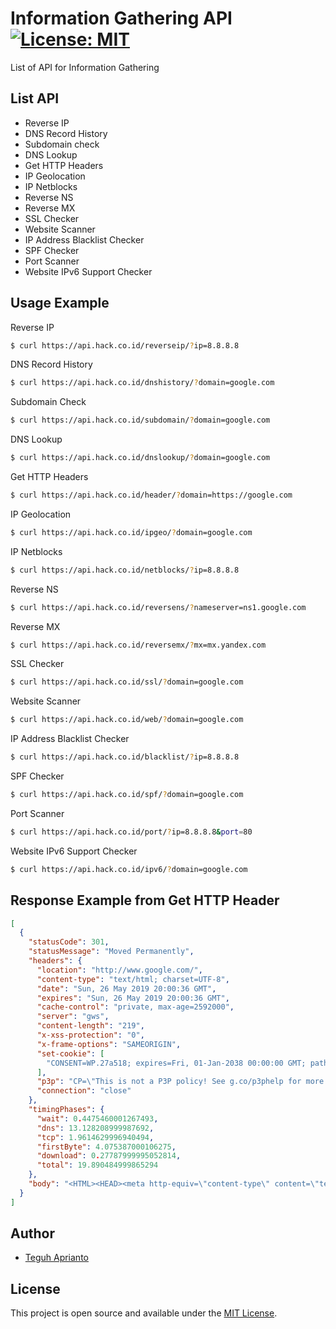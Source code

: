 # Information Gathering API [![License: MIT](https://img.shields.io/badge/License-MIT-blue.svg)](https://opensource.org/licenses/MIT)
List of API for Information Gathering

## List API ##

- Reverse IP 		    
- DNS Record History 		  
- Subdomain check 	
- DNS Lookup 		    
- Get HTTP Headers  	
- IP Geolocation 	  
- IP Netblocks   	  
- Reverse NS     	  
- Reverse MX  
- SSL Checker
- Website Scanner
- IP Address Blacklist Checker
- SPF Checker
- Port Scanner
- Website IPv6 Support Checker

## Usage Example ##

Reverse IP

```bash
$ curl https://api.hack.co.id/reverseip/?ip=8.8.8.8
```

DNS Record History

```bash
$ curl https://api.hack.co.id/dnshistory/?domain=google.com
```

Subdomain Check

```bash
$ curl https://api.hack.co.id/subdomain/?domain=google.com
```

DNS Lookup

```bash
$ curl https://api.hack.co.id/dnslookup/?domain=google.com
```

Get HTTP Headers 

```bash
$ curl https://api.hack.co.id/header/?domain=https://google.com
```

IP Geolocation

```bash
$ curl https://api.hack.co.id/ipgeo/?domain=google.com
```

IP Netblocks

```bash
$ curl https://api.hack.co.id/netblocks/?ip=8.8.8.8
```

Reverse NS

```bash
$ curl https://api.hack.co.id/reversens/?nameserver=ns1.google.com
```

Reverse MX

```bash
$ curl https://api.hack.co.id/reversemx/?mx=mx.yandex.com
```

SSL Checker

```bash
$ curl https://api.hack.co.id/ssl/?domain=google.com
```

Website Scanner

```bash
$ curl https://api.hack.co.id/web/?domain=google.com
```

IP Address Blacklist Checker

```bash
$ curl https://api.hack.co.id/blacklist/?ip=8.8.8.8
```

SPF Checker

```bash
$ curl https://api.hack.co.id/spf/?domain=google.com
```

Port Scanner 

```bash
$ curl https://api.hack.co.id/port/?ip=8.8.8.8&port=80
```

Website IPv6 Support Checker

```bash
$ curl https://api.hack.co.id/ipv6/?domain=google.com
```

## Response Example from Get HTTP Header ##

```json
[
  {
    "statusCode": 301,
    "statusMessage": "Moved Permanently",
    "headers": {
      "location": "http://www.google.com/",
      "content-type": "text/html; charset=UTF-8",
      "date": "Sun, 26 May 2019 20:00:36 GMT",
      "expires": "Sun, 26 May 2019 20:00:36 GMT",
      "cache-control": "private, max-age=2592000",
      "server": "gws",
      "content-length": "219",
      "x-xss-protection": "0",
      "x-frame-options": "SAMEORIGIN",
      "set-cookie": [
        "CONSENT=WP.27a518; expires=Fri, 01-Jan-2038 00:00:00 GMT; path=/; domain=.google.com"
      ],
      "p3p": "CP=\"This is not a P3P policy! See g.co/p3phelp for more info.\"",
      "connection": "close"
    },
    "timingPhases": {
      "wait": 0.4475460001267493,
      "dns": 13.128208999987692,
      "tcp": 1.9614629996940494,
      "firstByte": 4.075387000106275,
      "download": 0.27787999995052814,
      "total": 19.890484999865294
    },
    "body": "<HTML><HEAD><meta http-equiv=\"content-type\" content=\"text/html;charset=utf-8\">\n<TITLE>301 Moved</TITLE></HEAD><BODY>\n<H1>301 Moved</H1>\nThe document has moved\n<A HREF=\"http://www.google.com/\">here</A>.\r\n</BODY></HTML>\r\n"
  }
]
```

## Author

- [Teguh Aprianto](https://teguh.co)

## License

This project is open source and available under the [MIT License](LICENSE).
